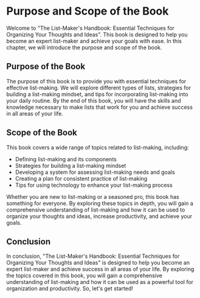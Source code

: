 Purpose and Scope of the Book
======================================================

Welcome to "The List-Maker's Handbook: Essential Techniques for Organizing Your Thoughts and Ideas". This book is designed to help you become an expert list-maker and achieve your goals with ease. In this chapter, we will introduce the purpose and scope of the book.

Purpose of the Book
-------------------

The purpose of this book is to provide you with essential techniques for effective list-making. We will explore different types of lists, strategies for building a list-making mindset, and tips for incorporating list-making into your daily routine. By the end of this book, you will have the skills and knowledge necessary to make lists that work for you and achieve success in all areas of your life.

Scope of the Book
-----------------

This book covers a wide range of topics related to list-making, including:

* Defining list-making and its components
* Strategies for building a list-making mindset
* Developing a system for assessing list-making needs and goals
* Creating a plan for consistent practice of list-making
* Tips for using technology to enhance your list-making process

Whether you are new to list-making or a seasoned pro, this book has something for everyone. By exploring these topics in depth, you will gain a comprehensive understanding of list-making and how it can be used to organize your thoughts and ideas, increase productivity, and achieve your goals.

Conclusion
----------

In conclusion, "The List-Maker's Handbook: Essential Techniques for Organizing Your Thoughts and Ideas" is designed to help you become an expert list-maker and achieve success in all areas of your life. By exploring the topics covered in this book, you will gain a comprehensive understanding of list-making and how it can be used as a powerful tool for organization and productivity. So, let's get started!
